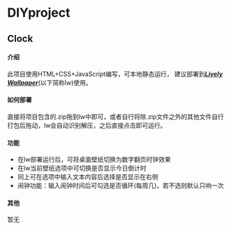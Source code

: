 # DIYproject
## Clock
#### 介绍

此项目使用HTML+CSS+JavaScript编写，可本地静态运行，
建议部署到[***Lively Wallpaper***](https://rocksdanister.github.io/lively/)(以下简称lw)使用。

#### 如何部署

直接将项目包含的.zip拖到lw中即可，或者自行将除.zip文件之外的其他文件自行打包后拖动，lw会自动识别解压，之后直接点击即可运行。

#### 功能

* 在lw部署运行后，可将桌面壁纸切换为数字翻页时钟效果
* 在lw当前壁纸选项中可切换是否显示今日倒计时
* 同上可在选项中输入文本内容后选择是否显示在右侧
* 闹钟功能：输入闹钟时间后可勾选是否循环(每周几)，若不选则默认只响一次

#### 其他

暂无
